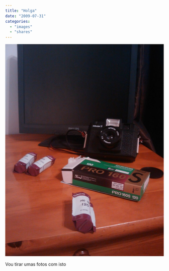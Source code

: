 ```yaml
---
title: "Holga"
date: "2009-07-31"
categories:
  - "images"
  - "shares"
---
```


![](images/holga.jpg "Holga (via [Pedro Marques](http://flickr.com/photos/pedromarques)")

Vou tirar umas fotos com isto

